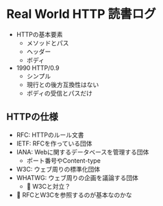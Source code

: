 # Real World HTTP 読書ログ

- HTTPの基本要素
  - メソッドとパス
  - ヘッダー
  - ボディ
- 1990 HTTP/0.9
  - シンプル
  - 現行との後方互換性はない
  - ボディの受信とパスだけ

## HTTPの仕様

- RFC: HTTPのルール文書
- IETF: RFCを作っている団体
- IANA: Webに関するデータベースを管理する団体
  - ポート番号やContent-type
- W3C: ウェブ周りの標準化団体
- WHATWG: ウェブ周りの企画を議論する団体
  - 🤔 W3Cと対立？
- 🤔 RFCとW3Cを参照するのが基本なのかな

